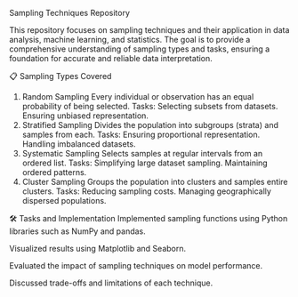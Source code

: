 
Sampling Techniques Repository


This repository focuses on sampling techniques and their application in data analysis, machine learning, and statistics.
The goal is to provide a comprehensive understanding of sampling types and tasks, ensuring a foundation for accurate and reliable data interpretation.

📋 Sampling Types Covered
1. Random Sampling
Every individual or observation has an equal probability of being selected.
Tasks:
Selecting subsets from datasets.
Ensuring unbiased representation.
2. Stratified Sampling
Divides the population into subgroups (strata) and samples from each.
Tasks:
Ensuring proportional representation.
Handling imbalanced datasets.
3. Systematic Sampling
Selects samples at regular intervals from an ordered list.
Tasks:
Simplifying large dataset sampling.
Maintaining ordered patterns.
4. Cluster Sampling
Groups the population into clusters and samples entire clusters.
Tasks:
Reducing sampling costs.
Managing geographically dispersed populations.

🛠️ Tasks and Implementation
Implemented sampling functions using Python libraries such as NumPy and pandas.

Visualized results using Matplotlib and Seaborn.

Evaluated the impact of sampling techniques on model performance.

Discussed trade-offs and limitations of each technique.



